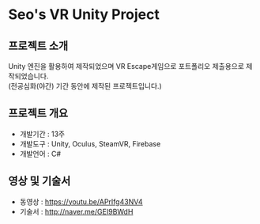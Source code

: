# Seo's VR Unity Project
 
## 프로젝트 소개
Unity 엔진을 활용하여 제작되었으며 VR Escape게임으로 포트폴리오 제출용으로 제작되었습니다.  
(전공심화(야간) 기간 동안에 제작된 프로젝트입니다.)

## 프로젝트 개요

- 개발기간 : 13주
- 개발도구 : Unity, Oculus, SteamVR, Firebase
- 개발언어 : C#


## 영상 및 기술서
- 동영상 : https://youtu.be/APrIfg43NV4
- 기술서 : http://naver.me/GEI9BWdH
